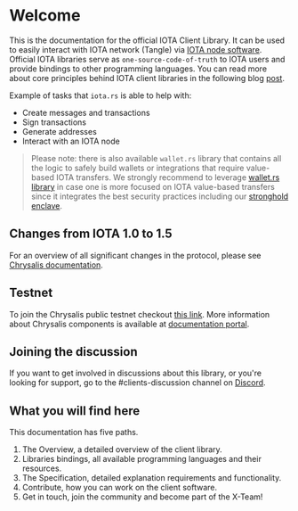 # Welcome
This is the documentation for the official IOTA Client Library. 
It can be used to easily interact with IOTA network (Tangle) via 
[IOTA node software](https://chrysalis.docs.iota.org/node-software/node-software.html). 
Official IOTA libraries serve as `one-source-code-of-truth` to IOTA users 
and provide bindings to other programming languages. You can read more about 
core principles behind IOTA client libraries in the following blog 
[post](https://blog.iota.org/the-new-iota-client-libraries-harder-better-faster-stronger/).

Example of tasks that `iota.rs` is able to help with:
- Create messages and transactions
- Sign transactions
- Generate addresses
- Interact with an IOTA node

> Please note: there is also available `wallet.rs` library that contains all 
> the logic to safely build wallets or integrations that require value-based 
> IOTA transfers. We strongly recommend to leverage 
> [wallet.rs library](https://wallet-lib.docs.iota.org/) in case one is more 
> focused on IOTA value-based transfers since it integrates the best security 
> practices including our 
> [stronghold enclave](https://blog.iota.org/iota-stronghold-6ce55d311d7c/).

## Changes from IOTA 1.0 to 1.5
For an overview of all significant changes in the protocol, please see 
[Chrysalis documentation](https://chrysalis.docs.iota.org/guides/index.html).

## Testnet
To join the Chrysalis public testnet checkout 
[this link](https://blog.iota.org/chrysalis-phase-2-testnet-out-now/). 
More information about Chrysalis components is available at 
[documentation portal](https://chrysalis.docs.iota.org/).


## Joining the discussion
If you want to get involved in discussions about this library, or you're looking 
for support, go to the #clients-discussion channel on 
[Discord](https://discord.iota.org).

## What you will find here
This documentation has five paths. 

1. The Overview, a detailed overview of the client library. 
2. Libraries bindings, all available programming languages and their resources.
3. The Specification, detailed explanation requirements and functionality.
4. Contribute, how you can work on the client software.
5. Get in touch, join the community and become part of the X-Team!
